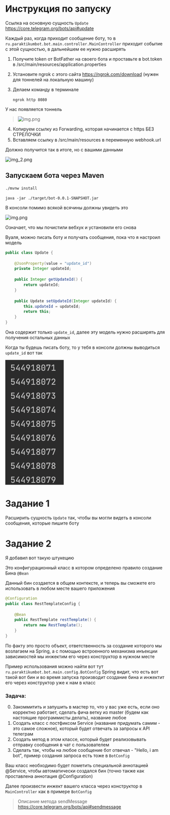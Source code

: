 # Инструкция по запуску

Ссылка на основную сущность ```Update``` https://core.telegram.org/bots/api#update

Каждый раз, когда приходит сообщение боту, то в
```ru.paraktikumbot.bot.main.controller.MainController```
приходит событие с этой сущностью, в дальнейшем ее нужно расширять

1) Получите token от BotFather на своего бота и проставьте в 
   bot.token в /src/main/resources/application.properties
2) Установите ngrok c этого сайта https://ngrok.com/download (нужен для тоннелей на локальную машину)
3) Делаем команду в терминале
   
   ```ngrok http 8080```
   
У нас появляется тоннель 
> ![img.png](img/img.png)

4) Копируем ссылку из Forwarding, которая начинается с https БЕЗ СТРЕЛОЧКИ
5) Вставляем ссылку в /src/main/resources в переменную webhook.url

Должно получится так в итоге, но с вашими данными

![img_2.png](img/img_2.png)

## Запускаем бота через Maven

```./mvnw install```

```java -jar ./target/bot-0.0.1-SNAPSHOT.jar```

В консоли помимо всякой всячины должны увидеть это

![img.png](img/img111.png)

Означает, что мы почистили вебхук и установили его снова

Вуаля, можно писать боту и получать сообщения, пока что я настроил модель  

```java
public class Update {

    @JsonProperty(value = "update_id")
    private Integer updateId;

    public Integer getUpdateId() {
        return updateId;
    }

    public Update setUpdateId(Integer updateId) {
        this.updateId = updateId;
        return this;
    }
}
```

Она содержит только ```update_id```, далее эту модель нужно расширять для получения остальных данных

Когда ты будешь писать боту, то у тебя в консоли должны выводиться ```update_id``` вот так

![img_3.png](img/img_3.png)

# Задание 1

Расширить сущность ```Update``` так, чтобы вы могли видеть в консоли сообщения, которые пишите боту

# Задание 2

Я добавил вот такую штукецию

Это конфигурационный класс в котором определено правило создание Бина ```@Bean```

Данный бин создается в общем контексте, и теперь вы сможете его использовать в любом месте вашего приложения

```java
@Configuration
public class RestTemplateConfig {

    @Bean
    public RestTemplate restTemplate() {
        return new RestTemplate();
    }
}
```  

По факту это просто объект, ответственность за создание которого мы возлагаем на Spring, а с помощью встроенного механизма инъекции зависимостей мы инжектим его через конструктор в нужном месте

Пример использования можно найти вот тут ```ru.paraktikumbot.bot.main.config.BotConfig```
Spring видит, что есть вот такой вот бин и во время запуска производит создание бина и инжектит его через конструктор уже к нам в класс

### Задача: 

0) Закоммитить и запушить в мастер то, что у вас уже есть, если оно корректно работает, сделать фича ветку из master (будем как настоящие программисты делать), название любое
1) Создать класс с постфиксом Service (название придумать самим - это самое сложное), который будет отвечать за запросы к API телеграм
2) Создать метод в этом классе, который будет реализовывать отправку сообщения в чат с пользователем
3) Сделать так, чтобы на любое сообщение бот отвечал - "Hello, i am bot", пример создания запроса есть тоже в ```BotConfig```

Ваш класс необходимо будет пометить специальной аннотацией @Service, чтобы автоматически создался бин (точно также как проставлена аннотация @Configuration)

Далее произвести инжект вашего класса через конструктор в ```MainController``` как в примере ```BotConfig``` 

> Описание метода sendMessage   
https://core.telegram.org/bots/api#sendmessage

